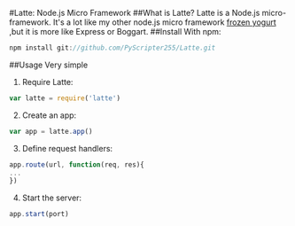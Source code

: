 #Latte: Node.js Micro Framework
##What is Latte?
Latte is a Node.js micro-framework. It's a lot like my other node.js micro framework [frozen yogurt](https://github.com/PyScripter255/frozen-yogurt)
,but it is more like Express or Boggart.
##Install
With npm:
```javascript
npm install git://github.com/PyScripter255/Latte.git
```
##Usage
Very simple

1. Require Latte:

```javascript
var latte = require('latte')
```
2. Create an app:

```javascript
var app = latte.app()
```
3. Define request handlers:

```javascript
app.route(url, function(req, res){
...
})
```
4. Start the server:

```javascript
app.start(port)
```